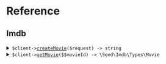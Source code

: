 # Reference
## Imdb
<details><summary><code>$client-><a href="/Seed/Imdb/ImdbClient.php">createMovie</a>($request) -> string</code></summary>
<dl>
<dd>

#### 📝 Description

<dl>
<dd>

<dl>
<dd>

Add a movie to the database using the movies/* /... path.
</dd>
</dl>
</dd>
</dl>

#### 🔌 Usage

<dl>
<dd>

<dl>
<dd>

```php
$client->imdb->createMovie(
    $request, // Request object
);

// $response is of type: string
```
</dd>
</dl>
</dd>
</dl>

#### ⚙️ Parameters

<dl>
<dd>

<dl>
<dd>

**$request:** `\Seed\Imdb\Types\CreateMovieRequest` 
    
</dd>
</dl>
</dd>
</dl>


</dd>
</dl>
</details>

<details><summary><code>$client-><a href="/Seed/Imdb/ImdbClient.php">getMovie</a>($$movieId) -> \Seed\Imdb\Types\Movie</code></summary>
<dl>
<dd>

#### 🔌 Usage

<dl>
<dd>

<dl>
<dd>

```php
$client->imdb->getMovie(
    movieId: 'param', // string
);

// $response is of type: \Seed\Imdb\Types\Movie
```
</dd>
</dl>
</dd>
</dl>

#### ⚙️ Parameters

<dl>
<dd>

<dl>
<dd>

**$movieId:** `string` 
    
</dd>
</dl>
</dd>
</dl>


</dd>
</dl>
</details>
